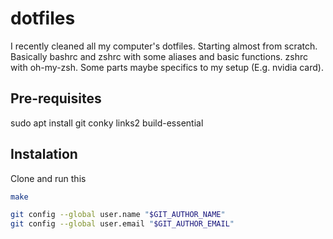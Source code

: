 # dotfiles

I recently cleaned all my computer's dotfiles. Starting almost from scratch. Basically bashrc and zshrc with
some aliases and basic functions. zshrc with oh-my-zsh. Some parts maybe specifics to my setup (E.g. nvidia
card).

## Pre-requisites

sudo apt install git conky links2 build-essential

## Instalation

Clone and run this

```sh
make
```

```sh
git config --global user.name "$GIT_AUTHOR_NAME"
git config --global user.email "$GIT_AUTHOR_EMAIL"
```
